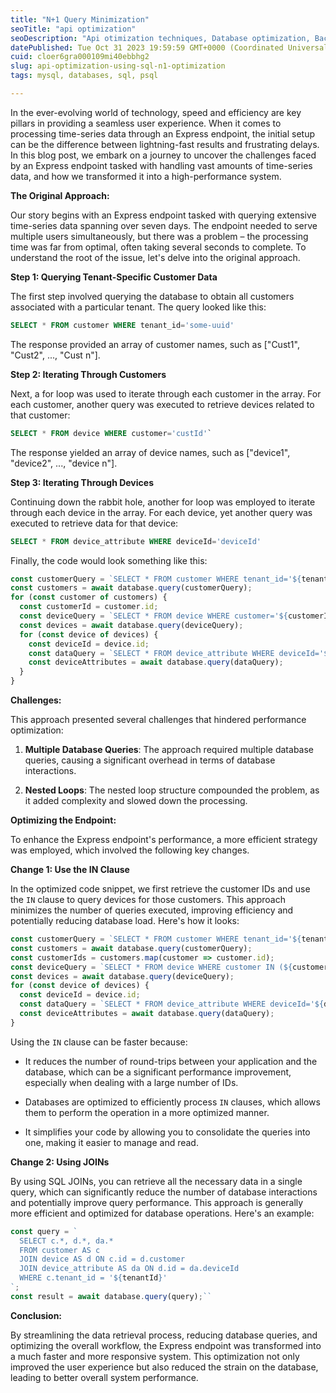 ```yaml
---
title: "N+1 Query Minimization"
seoTitle: "api optimization"
seoDescription: "Api otimization techniques, Database optimization, Backend engineering"
datePublished: Tue Oct 31 2023 19:59:59 GMT+0000 (Coordinated Universal Time)
cuid: cloer6gra000109mi40ebbhg2
slug: api-optimization-using-sql-n1-optimization
tags: mysql, databases, sql, psql

---
```


In the ever-evolving world of technology, speed and efficiency are key pillars in providing a seamless user experience. When it comes to processing time-series data through an Express endpoint, the initial setup can be the difference between lightning-fast results and frustrating delays. In this blog post, we embark on a journey to uncover the challenges faced by an Express endpoint tasked with handling vast amounts of time-series data, and how we transformed it into a high-performance system.

**The Original Approach:**

Our story begins with an Express endpoint tasked with querying extensive time-series data spanning over seven days. The endpoint needed to serve multiple users simultaneously, but there was a problem – the processing time was far from optimal, often taking several seconds to complete. To understand the root of the issue, let's delve into the original approach.

**Step 1: Querying Tenant-Specific Customer Data**

The first step involved querying the database to obtain all customers associated with a particular tenant. The query looked like this:

```sql
SELECT * FROM customer WHERE tenant_id='some-uuid'
```

The response provided an array of customer names, such as \["Cust1", "Cust2", ..., "Cust n"\].

**Step 2: Iterating Through Customers**

Next, a for loop was used to iterate through each customer in the array. For each customer, another query was executed to retrieve devices related to that customer:

```sql
SELECT * FROM device WHERE customer='custId'`
```

The response yielded an array of device names, such as \["device1", "device2", ..., "device n"\].

**Step 3: Iterating Through Devices**

Continuing down the rabbit hole, another for loop was employed to iterate through each device in the array. For each device, yet another query was executed to retrieve data for that device:

```sql
SELECT * FROM device_attribute WHERE deviceId='deviceId'
```

Finally, the code would look something like this:

```js
const customerQuery = `SELECT * FROM customer WHERE tenant_id='${tenantId}'`;
const customers = await database.query(customerQuery);
for (const customer of customers) {
  const customerId = customer.id;
  const deviceQuery = `SELECT * FROM device WHERE customer='${customerId}'`;
  const devices = await database.query(deviceQuery);
  for (const device of devices) {
    const deviceId = device.id;
    const dataQuery = `SELECT * FROM device_attribute WHERE deviceId='${deviceId}'`;
    const deviceAttributes = await database.query(dataQuery);
  }
}
```

**Challenges:**

This approach presented several challenges that hindered performance optimization:

1. **Multiple Database Queries**: The approach required multiple database queries, causing a significant overhead in terms of database interactions.
    
2. **Nested Loops**: The nested loop structure compounded the problem, as it added complexity and slowed down the processing.
    

**Optimizing the Endpoint:**

To enhance the Express endpoint's performance, a more efficient strategy was employed, which involved the following key changes.

**Change 1: Use the IN Clause**

In the optimized code snippet, we first retrieve the customer IDs and use the `IN` clause to query devices for those customers. This approach minimizes the number of queries executed, improving efficiency and potentially reducing database load. Here's how it looks:

```javascript
const customerQuery = `SELECT * FROM customer WHERE tenant_id='${tenantId}'`;
const customers = await database.query(customerQuery);
const customerIds = customers.map(customer => customer.id);
const deviceQuery = `SELECT * FROM device WHERE customer IN (${customerIds.join(', ')})`;
const devices = await database.query(deviceQuery);
for (const device of devices) {
  const deviceId = device.id;
  const dataQuery = `SELECT * FROM device_attribute WHERE deviceId='${deviceId}'`;
  const deviceAttributes = await database.query(dataQuery);
}
```

Using the `IN` clause can be faster because:

* It reduces the number of round-trips between your application and the database, which can be a significant performance improvement, especially when dealing with a large number of IDs.
    
* Databases are optimized to efficiently process `IN` clauses, which allows them to perform the operation in a more optimized manner.
    
* It simplifies your code by allowing you to consolidate the queries into one, making it easier to manage and read.
    

**Change 2: Using JOINs**

By using SQL JOINs, you can retrieve all the necessary data in a single query, which can significantly reduce the number of database interactions and potentially improve query performance. This approach is generally more efficient and optimized for database operations. Here's an example:

```javascript
const query = `
  SELECT c.*, d.*, da.*
  FROM customer AS c
  JOIN device AS d ON c.id = d.customer
  JOIN device_attribute AS da ON d.id = da.deviceId
  WHERE c.tenant_id = '${tenantId}'
`;
const result = await database.query(query);``
```

**Conclusion:**

By streamlining the data retrieval process, reducing database queries, and optimizing the overall workflow, the Express endpoint was transformed into a much faster and more responsive system. This optimization not only improved the user experience but also reduced the strain on the database, leading to better overall system performance.